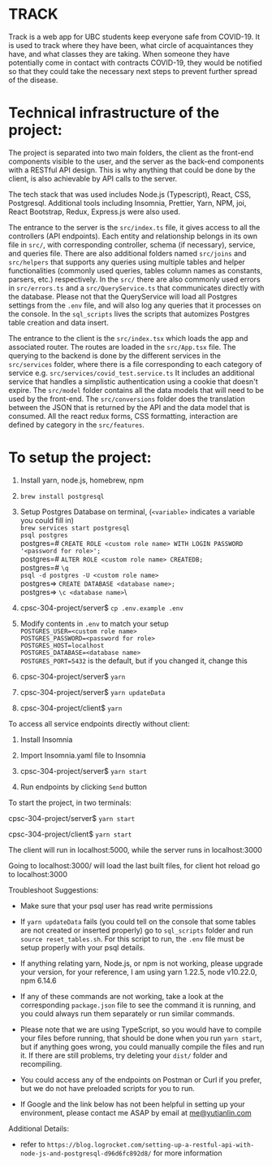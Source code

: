 # TRACK

Track is a web app for UBC students keep everyone safe from COVID-19. It is used to track where they have been, what circle of acquaintances they have, and what classes they are taking. When someone they have potentially come in contact with contracts COVID-19, they would be notified so that they could take the necessary next steps to prevent further spread of the disease.

# Technical infrastructure of the project:

The project is separated into two main folders, the client as the front-end components visible to the user, and the server as the back-end components with a RESTful API design. This is why anything that could be done by the client, is also achievable by API calls to the server.

The tech stack that was used includes Node.js (Typescript), React, CSS, Postgresql. Additional tools including Insomnia, Prettier, Yarn, NPM, joi, React Bootstrap, Redux, Express.js were also used.

The entrance to the server is the `src/index.ts` file, it gives access to all the controllers (API endpoints). Each entity and relationship belongs in its own file in `src/`, with corresponding controller, schema (if necessary), service, and queries file. There are also additional folders named `src/joins` and `src/helpers` that supports any queries using multiple tables and helper functionalities (commonly used queries, tables column names as constants, parsers, etc.) respectively. 
In the `src/` there are also commonly used errors in `src/errors.ts` and a `src/QueryService.ts` that communicates directly with the database. Please not that the QueryService will load all Postgres settings from the `.env` file, and will also log any queries that it processes on the console.
In the `sql_scripts` lives the scripts that automizes Postgres table creation and data insert.

The entrance to the client is the `src/index.tsx` which loads the app and associated router. The routes are loaded in the `src/App.tsx` file. 
The querying to the backend is done by the different services in the `src/services` folder, where there is a file corresponding to each category of service e.g. `src/services/covid_test.service.ts` It includes an additional service that handles a simplistic authentication using a cookie that doesn't expire.
The `src/model` folder contains all the data models that will need to be used by the front-end. The `src/conversions` folder does the translation between the JSON that is returned by the API and the data model that is consumed.
All the react redux forms, CSS formatting, interaction are defined by category in the `src/features`.

# To setup the project:

1. Install yarn, node.js, homebrew, npm

1. `brew install postgresql`

1. Setup Postgres Database on terminal, (`<variable>` indicates a variable you could fill in)\
   `brew services start postgresql`\
   `psql postgres`\
   postgres=# `CREATE ROLE <custom role name> WITH LOGIN PASSWORD '<password for role>';`\
   postgres=# `ALTER ROLE <custom role name> CREATEDB;`\
   postgres=# `\q`\
   `psql -d postgres -U <custom role name>`\
   postgres=> `CREATE DATABASE <database name>;`\
   postgres=> `\c <database name>`\

1. cpsc-304-project/server\$ `cp .env.example .env`

1. Modify contents in `.env` to match your setup\
   `POSTGRES_USER=<custom role name>`\
   `POSTGRES_PASSWORD=<password for role>`\
   `POSTGRES_HOST=localhost`\
   `POSTGRES_DATABASE=<database name>`\
   `POSTGRES_PORT=5432` is the default, but if you changed it, change this

1. cpsc-304-project/server\$ `yarn`

1. cpsc-304-project/server\$ `yarn updateData`

1. cpsc-304-project/client\$ `yarn`

To access all service endpoints directly without client:

1. Install Insomnia

1. Import Insomnia.yaml file to Insomnia

1. cpsc-304-project/server$ `yarn start`

1. Run endpoints by clicking `Send` button

To start the project, in two terminals:

cpsc-304-project/server$ `yarn start`

cpsc-304-project/client$ `yarn start`

The client will run in localhost:5000, while the server runs in localhost:3000

Going to localhost:3000/ will load the last built files, 
for client hot reload go to localhost:3000


Troubleshoot Suggestions:

* Make sure that your psql user has read write permissions

* If `yarn updateData` fails (you could tell on the console that some tables are not created or inserted properly) go to `sql_scripts` folder and run `source reset_tables.sh`. For this script to run, the `.env` file must be setup properly with your psql details.

* If anything relating yarn, Node.js, or npm is not working, please upgrade your version, for your reference, I am using yarn 1.22.5, node v10.22.0, npm 6.14.6

* If any of these commands are not working, take a look at the corresponding `package.json` file to see the command it is running, and you could always run them separately or run similar commands.

* Please note that we are using TypeScript, so you would have to compile your files before running, that should be done when you run `yarn start`, but if anything goes wrong, you could manually compile the files and run it. If there are still problems, try deleting your `dist/` folder and recompiling.

* You could access any of the endpoints on Postman or Curl if you prefer, but we do not have preloaded scripts for you to run.

* If Google and the link below has not been helpful in setting up your environment, please contact me ASAP by email at me@yutianlin.com

Additional Details:

- refer to `https://blog.logrocket.com/setting-up-a-restful-api-with-node-js-and-postgresql-d96d6fc892d8/` for more information
